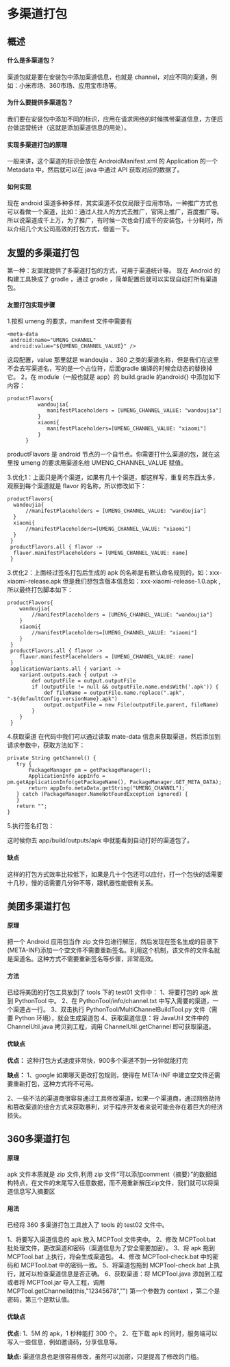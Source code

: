 # 多渠道打包

## 概述

#### 什么是多渠道包？
渠道包就是要在安装包中添加渠道信息，也就是 channel，对应不同的渠道，例如：小米市场、360市场、应用宝市场等。

#### 为什么要提供多渠道包？
我们要在安装包中添加不同的标识，应用在请求网络的时候携带渠道信息，方便后台做运营统计（这就是添加渠道信息的用处）。

#### 实现多渠道打包的原理
一般来讲，这个渠道的标识会放在 AndroidManifest.xml 的 Application 的一个 Metadata 中。然后就可以在 java 中通过 API 获取对应的数据了。

#### 如何实现
现在 android 渠道多种多样，其实渠道不仅仅局限于应用市场，一种推广方式也可以看做一个渠道，比如：通过人拉人的方式去推广，官网上推广，百度推广等。所以说渠道成千上万，为了推广，有时候一次也会打成千的安装包，十分耗时，所以介绍几个大公司高效的打包方式，借鉴一下。


## 友盟的多渠道打包

第一种：友盟就提供了多渠道打包的方式，可用于渠道统计等。
现在 Android 的构建工具换成了 gradle ，通过 gradle ，简单配置后就可以实现自动打所有渠道包。

#### 友盟打包实现步骤
1.按照 umeng 的要求，manifest 文件中需要有
```
<meta-data
 android:name="UMENG_CHANNEL"
 android:value="${UMENG_CHANNEL_VALUE}" />
```
这段配置，value 那里就是 wandoujia 、360 之类的渠道名称，但是我们在这里不会去写渠道名，写的是一个占位符，后面gradle 编译的时候会动态的替换掉它。
2，在 module（一般也就是 app）的 build.gradle 的android{} 中添加如下内容：
```
productFlavors{
          wandoujia{
             manifestPlaceholders = [UMENG_CHANNEL_VALUE: "wandoujia"]
          }
          xiaomi{
             manifestPlaceholders=[UMENG_CHANNEL_VALUE: "xiaomi"]
          }
      }
```
productFlavors 是 android 节点的一个自节点。你需要打什么渠道的包，就在这里按 umeng 的要求用渠道名给 UMENG_CHANNEL_VALUE 赋值。


3.优化1：上面只是两个渠道，如果有几十个渠道，都这样写，重复的东西太多，观察到每个渠道就是 flavor 的名称，所以修改如下：
```
productFlavors{
  wandoujia{
      //manifestPlaceholders = [UMENG_CHANNEL_VALUE: "wandoujia"]
  }
  xiaomi{
      //manifestPlaceholders=[UMENG_CHANNEL_VALUE: "xiaomi"]
  }
 }
 productFlavors.all { flavor ->
  flavor.manifestPlaceholders = [UMENG_CHANNEL_VALUE: name]
 }
```

3.优化2：上面经过签名打包后生成的 apk 的名称是有默认命名规则的，如：xxx-xiaomi-release.apk 但是我们想包含版本信息如：xxx-xiaomi-release-1.0.apk ,所以最终打包脚本如下：
```
productFlavors{
    wandoujia{
        //manifestPlaceholders = [UMENG_CHANNEL_VALUE: "wandoujia"]
    }
    xiaomi{
        //manifestPlaceholders=[UMENG_CHANNEL_VALUE: "xiaomi"]
    }
 }
 productFlavors.all { flavor ->
    flavor.manifestPlaceholders = [UMENG_CHANNEL_VALUE: name]
 }
 applicationVariants.all { variant ->
    variant.outputs.each { output ->
        def outputFile = output.outputFile
        if (outputFile != null && outputFile.name.endsWith('.apk')) {
            def fileName = outputFile.name.replace(".apk", "-${defaultConfig.versionName}.apk")
            output.outputFile = new File(outputFile.parent, fileName)
        }
    }
 }
```

4.获取渠道
在代码中我们可以通过读取 mate-data 信息来获取渠道，然后添加到请求参数中，获取方法如下：
```
private String getChannel() {
   try {
       PackageManager pm = getPackageManager();
       ApplicationInfo appInfo = pm.getApplicationInfo(getPackageName(), PackageManager.GET_META_DATA);
       return appInfo.metaData.getString("UMENG_CHANNEL");
   } catch (PackageManager.NameNotFoundException ignored) {
   }
   return "";
}
```
5.执行签名打包：

这时候你去 app/build/outputs/apk 中就能看到自动打好的渠道包了。

#### 缺点
这样的打包方式效率比较低下，如果是几十个包还可以应付，打一个包快的话需要十几秒，慢的话需要几分钟不等，跟机器性能很有关系。

## 美团多渠道打包

#### 原理
把一个 Android 应用包当作 zip 文件包进行解压，然后发现在签名生成的目录下(META-INF)添加一个空文件不需要重新签名。利用这个机制，该文件的文件名就是渠道名。这种方式不需要重新签名等步骤，非常高效。

#### 方法
已经将美团的打包工具放到了 tools 下的 test01 文件中：
1、将要打包的 apk 放到 PythonTool 中。
2、在 PythonTool/info/channel.txt 中写入需要的渠道，一个渠道占一行。
3、双击执行 PythonTool/MultiChannelBuildTool.py 文件（需要 Python 环境），就会生成渠道包
4、获取渠道信息：将 JavaUtil 文件中的 ChannelUtil.java 拷贝到工程，调用 ChannelUtil.getChannel 即可获取渠道。

#### 优缺点
**优点：**
这种打包方式速度非常快，900多个渠道不到一分钟就能打完


**缺点：**
1、google 如果哪天更改打包规则，使得在 META-INF 中建立空文件还需要重新打包，这种方式将不可用。

2、一些不法的渠道商很容易通过工具修改渠道，如果一个渠道商，通过网络劫持和篡改渠道的组合方式来获取暴利，对于程序开发者来说可能会存在着巨大的经济损失。

## 360多渠道打包

#### 原理
apk 文件本质就是 zip 文件,利用 zip 文件“可以添加comment（摘要）”的数据结构特点，在文件的末尾写入任意数据，而不用重新解压zip文件，我们就可以将渠道信息写入摘要区

#### 用法
已经将 360 多渠道打包工具放入了 tools 的 test02 文件中。

1、将要写入渠道信息的 apk 放入 MCPTool 文件夹中。
2、修改 MCPTool.bat 批处理文件，更改渠道和密码（渠道信息为了安全需要加密）。
3、将 apk 拖到 MCPTool.bat 上执行，将会生成渠道包。
4、修改 MCPTool-check.bat 中的密码和 MCPTool.bat 中的密码一致。
5、将渠道包拖到 MCPTool-check.bat 上执行，就可以检查渠道信息是否正确。
6、获取渠道：将 MCPTool.java 添加到工程或者将 MCPTool.jar 导入工程，调用 MCPTool.getChannelId(this,"12345678","")  第一个参数为 context ，第二个是密码，第三个是默认值。

#### 优缺点
**优点:**
1、5M 的 apk，1 秒种能打 300 个。
2、在下载 apk 的同时，服务端可以写入一些信息，例如邀请码，分享信息等。

**缺点:**
渠道信息也是很容易修改，虽然可以加密，只是提高了修改的门槛。

